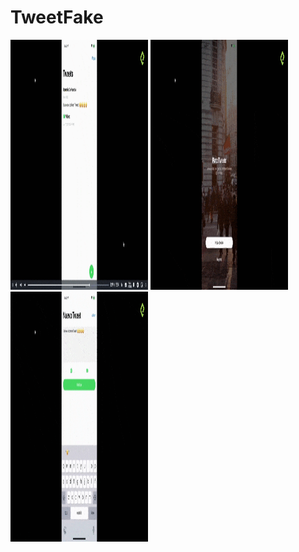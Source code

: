 # TweetFake
<img src="mapa.gif" width="220" height="400"/>
<img src="sesion.gif" width="220" height="400"/>
<img src="publicar.gif" width="220" height="400"/>
